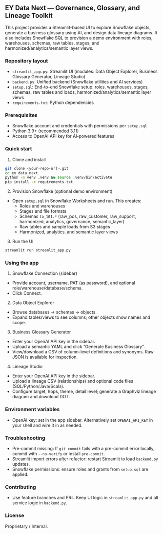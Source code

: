 ## EY Data Next — Governance, Glossary, and Lineage Toolkit

This project provides a Streamlit-based UI to explore Snowflake objects, generate a business glossary using AI, and design data lineage diagrams. It also includes Snowflake SQL to provision a demo environment with roles, warehouses, schemas, raw tables, stages, and harmonized/analytics/semantic layer views.

### Repository layout
- `streamlit_app.py`: Streamlit UI (modules: Data Object Explorer, Business Glossary Generator, Lineage Studio)
- `backend.py`: Unified backend (Snowflake utilities and AI services)
- `setup.sql`: End-to-end Snowflake setup: roles, warehouses, stages, schemas, raw tables and loads, harmonized/analytics/semantic layer views
- `requirements.txt`: Python dependencies

### Prerequisites
- Snowflake account and credentials with permissions per `setup.sql`
- Python 3.9+ (recommended 3.11)
- Access to OpenAI API key for AI-powered features

### Quick start
1) Clone and install
```bash
git clone <your-repo-url>.git
cd ey_data_next
python -m venv .venv && source .venv/bin/activate
pip install -r requirements.txt
```

2) Provision Snowflake (optional demo environment)
- Open `setup.sql` in Snowflake Worksheets and run. This creates:
  - Roles and warehouses
  - Stages and file formats
  - Schemas `tb_101.*` (raw_pos, raw_customer, raw_support, harmonized, analytics, governance, semantic_layer)
  - Raw tables and sample loads from S3 stages
  - Harmonized, analytics, and semantic layer views

3) Run the UI
```bash
streamlit run streamlit_app.py
```

### Using the app

1) Snowflake Connection (sidebar)
- Provide account, username, PAT (as password), and optional role/warehouse/database/schema.
- Click Connect.

2) Data Object Explorer
- Browse databases → schemas → objects.
- Expand tables/views to see columns; other objects show names and scope.

3) Business Glossary Generator
- Enter your OpenAI API key in the sidebar.
- Upload a semantic YAML and click “Generate Business Glossary”.
- View/download a CSV of column-level definitions and synonyms. Raw JSON is available for inspection.

4) Lineage Studio
- Enter your OpenAI API key in the sidebar.
- Upload a lineage CSV (relationships) and optional code files (SQL/Python/Java/Scala).
- Configure target, hops, theme, detail level; generate a Graphviz lineage diagram and download DOT.

 

### Environment variables
- OpenAI key: set in the app sidebar. Alternatively set `OPENAI_API_KEY` in your shell and wire it in as needed.

### Troubleshooting
- Pre-commit missing: If `git commit` fails with a pre-commit error locally, commit with `--no-verify` or install `pre-commit`.
- Streamlit import errors after refactor: restart Streamlit to load `backend.py` updates.
- Snowflake permissions: ensure roles and grants from `setup.sql` are applied.

### Contributing
- Use feature branches and PRs. Keep UI logic in `streamlit_app.py` and all service logic in `backend.py`.

### License
Proprietary / Internal.
